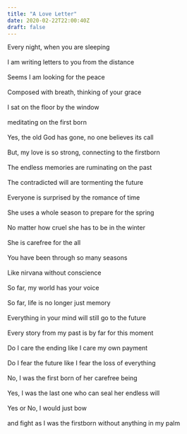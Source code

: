 ```yaml
---
title: "A Love Letter"
date: 2020-02-22T22:00:40Z
draft: false
---
```


<p style="text-align:left">
Every night, when you are sleeping<br>
<br>
I am writing letters to you from the distance<br>
<br>
Seems I am looking for the peace<br>
<br>
Composed with breath, thinking of your grace<br>
<br>
I sat on the floor by the window<br>
<br>
meditating on the first born<br>
<br>
Yes, the old God has gone, no one believes its call<br>
<br>
But, my love is so strong, connecting to the firstborn<br>
<br>
The endless memories are ruminating on the past<br>
<br>
The contradicted will are tormenting the future<br>
<br>
Everyone is surprised by the romance of time<br>
<br>
She uses a whole season to prepare for the spring<br>
<br>
No matter how cruel she has to be in the winter<br>
<br>
She is carefree for the all<br>
<br>
You have been through so many seasons<br>
<br>
Like nirvana without conscience<br>
<br>
So far, my world has your voice<br>
<br>
So far, life is no longer just memory<br>
<br>
Everything in your mind will still go to the future<br>
<br>
Every story from my past is by far for this moment<br>
<br>
Do I care the ending like I care my own payment<br>
<br>
Do I fear the future like I fear the loss of everything<br>
<br>
No, I was the first born of her carefree being<br>
<br>
Yes, I was the last one who can seal her endless will<br>
<br>
Yes or No, I would just bow<br>
<br>
and fight as I was the firstborn without anything in my palm<br>
</p>
